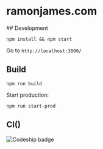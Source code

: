 # ramonjames.com

## Development

```
npm install && npm start
```

Go to `http://localhost:3000/`

## Build

```
npm run build
```

Start production:

```
npm run start-prod
```

## CI()
![Codeship badge](https://codeship.com/projects/f9a2cbd04b37013401a626219e586aaf/status?branch=master)
